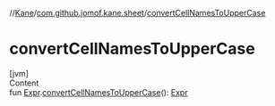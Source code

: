 //[Kane](../index.md)/[com.github.jomof.kane.sheet](index.md)/[convertCellNamesToUpperCase](convert-cell-names-to-upper-case.md)



# convertCellNamesToUpperCase  
[jvm]  
Content  
fun [Expr](../com.github.jomof.kane/-expr/index.md).[convertCellNamesToUpperCase](convert-cell-names-to-upper-case.md)(): [Expr](../com.github.jomof.kane/-expr/index.md)  



